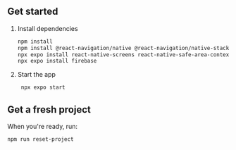 
## Get started

1. Install dependencies

   ```bash
   npm install
   npm install @react-navigation/native @react-navigation/native-stack
   npx expo install react-native-screens react-native-safe-area-context
   npx expo install firebase
   ```

2. Start the app

   ```bash
    npx expo start
   ```

## Get a fresh project

When you're ready, run:

```bash
npm run reset-project
```
